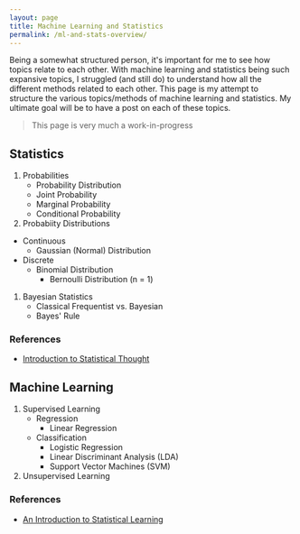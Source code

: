 ```yaml
---
layout: page
title: Machine Learning and Statistics
permalink: /ml-and-stats-overview/
---
```


Being a somewhat structured person, it's important for me to see how topics relate to each other. With machine learning and statistics being such expansive topics, I struggled (and still do) to understand how all the different methods related to each other. This page is my attempt to structure the various topics/methods of machine learning and statistics. My ultimate goal will be to have a post on each of these topics.

> This page is very much a work-in-progress

## Statistics

1. Probabilities
	* Probability Distribution
	* Joint Probability
	* Marginal Probability
	* Conditional Probability
1. Probabiity Distributions
  * Continuous
    + Gaussian (Normal) Distribution
  * Discrete
    + Binomial Distribution
      * Bernoulli Distribution (n = 1)
1. Bayesian Statistics
	* Classical Frequentist vs. Bayesian 
	* Bayes' Rule

### References

* [Introduction to Statistical Thought](http://people.math.umass.edu/~lavine/Book/book.html)

## Machine Learning

1. Supervised Learning
    * Regression
        + Linear Regression
    * Classification
        + Logistic Regression
        + Linear Discriminant Analysis (LDA)
        + Support Vector Machines (SVM)
1. Unsupervised Learning

### References

* [An Introduction to Statistical Learning](http://www-stat.stanford.edu/~tibs/ElemStatLearn/download.html)


